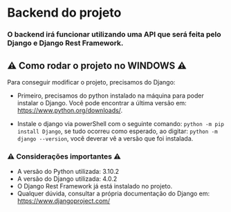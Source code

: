 # Backend do projeto
### O backend irá funcionar utilizando uma **API** que será feita pelo **Django** e **Django Rest Framework**.

## ⚠️ Como rodar o projeto no WINDOWS ⚠️
Para conseguir modificar o projeto, precisamos do Django:

* Primeiro, precisamos do python instalado na máquina para poder instalar o Django. Você pode encontrar a última versão em: https://www.python.org/downloads/.

* Instale o django via powerShell com o seguinte comando: `python -m pip install Django`, se tudo ocorreu como esperado, ao digitar: `python -m django --version`, você deverar vê a versão que foi instalada.

### ⚠️ Considerações importantes ⚠️
* A versão do Python utilizada: 3.10.2
* A versão do Django utilizada: 4.0.2
* O Django Rest Framework já está instalado no projeto.
* Qualquer dúvida, consultar a própria documentação do Django em: https://www.djangoproject.com/
